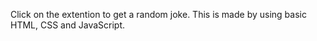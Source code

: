 Click on the extention to get a random joke. This is made by using basic HTML, CSS and JavaScript.

